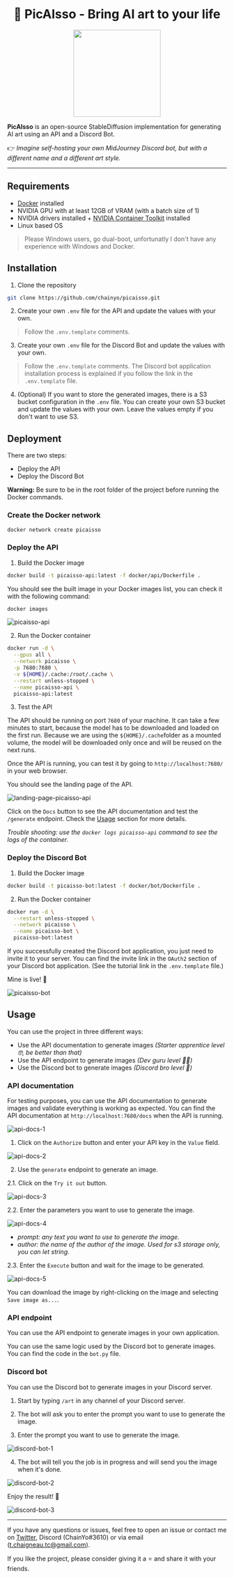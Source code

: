<div align="center">
  <h1>🎨 PicAIsso - Bring AI art to your life</h1>
  <img src="img/logo.png" width="200" height="200" />
</div>

**PicAIsso** is an open-source StableDiffusion implementation for generating AI art using an API and a Discord Bot.

👉 _Imagine self-hosting your own MidJourney Discord bot, but with a different name and a different art style._

---

## Requirements

- [Docker](https://docs.docker.com/get-docker/) installed
- NVIDIA GPU with at least 12GB of VRAM (with a batch size of 1)
- NVIDIA drivers installed + [NVIDIA Container Toolkit](https://docs.nvidia.com/datacenter/cloud-native/container-toolkit/install-guide.html#docker) installed
- Linux based OS
> Please Windows users, go dual-boot, unfortunatly I don't have any experience with Windows and Docker.

## Installation

1. Clone the repository
```bash
git clone https://github.com/chainyo/picaisso.git
```

2. Create your own `.env` file for the API and update the values with your own. 
> Follow the `.env.template` comments.

3. Create your own `.env` file for the Discord Bot and update the values with your own. 
> Follow the `.env.template` comments.
> The Discord bot application installation process is explained if you follow the link in the `.env.template` file.

4. (Optional) If you want to store the generated images, there is a S3 bucket configuration in the `.env` file. 
You can create your own S3 bucket and update the values with your own. Leave the values empty if you don't want to use S3.

## Deployment

There are two steps:
- Deploy the API
- Deploy the Discord Bot

**Warning:** Be sure to be in the root folder of the project before running the Docker commands.

### Create the Docker network

```bash
docker network create picaisso
```

### Deploy the API

1. Build the Docker image
```bash
docker build -t picaisso-api:latest -f docker/api/Dockerfile .
```

You should see the built image in your Docker images list, you can check it with the following command:
```bash
docker images
```
![picaisso-api](img/docker-images-api.png)

2. Run the Docker container
```bash
docker run -d \
  --gpus all \
  --network picaisso \
  -p 7680:7680 \
  -v ${HOME}/.cache:/root/.cache \
  --restart unless-stopped \
  --name picaisso-api \
  picaisso-api:latest
```

3. Test the API

The API should be running on port `7680` of your machine. It can take a few minutes to start, because the model has
to be downloaded and loaded on the first run. Because we are using the `${HOME}/.cache`folder as a mounted volume, the model will be downloaded only once and will be reused on the next runs.

Once the API is running, you can test it by going to `http://localhost:7680/` in your web browser.

You should see the landing page of the API.

![landing-page-picaisso-api](img/api-landing-page.png)

Click on the `Docs` button to see the API documentation and test the `/generate` endpoint. Check the [Usage](##usage) section for more details.

_Trouble shooting: use the `docker logs picaisso-api` command to see the logs of the container._

### Deploy the Discord Bot

1. Build the Docker image

```bash
docker build -t picaisso-bot:latest -f docker/bot/Dockerfile .
```

2. Run the Docker container

```bash
docker run -d \
  --restart unless-stopped \
  --network picaisso \
  --name picaisso-bot \
  picaisso-bot:latest
```

If you successfully created the Discord bot application, you just need to invite it to your server. You can find the invite link in the `OAuth2` section of your Discord bot application.
(See the tutorial link in the `.env.template` file.)

Mine is live! 🎉

![picaisso-bot](img/bot-online.png)

## Usage

You can use the project in three different ways:

- Use the API documentation to generate images _(Starter apprentice level 🤓, be better than that)_
- Use the API endpoint to generate images _(Dev guru level 🧙‍♂️)_
- Use the Discord bot to generate images _(Discord bro level 🤙)_

### API documentation

For testing purposes, you can use the API documentation to generate images and validate everything is working 
as expected. You can find the API documentation at `http://localhost:7680/docs` when the API is running.

![api-docs-1](img/api-docs-1.png)

1. Click on the `Authorize` button and enter your API key in the `Value` field.

![api-docs-2](img/api-docs-2.png)

2. Use the `generate` endpoint to generate an image.

2.1. Click on the `Try it out` button.

![api-docs-3](img/api-docs-3.png)

2.2. Enter the parameters you want to use to generate the image.

![api-docs-4](img/api-docs-4.png)

* _prompt: any text you want to use to generate the image._
* _author: the name of the author of the image. Used for s3 storage only, you can let string._

2.3. Enter the `Execute` button and wait for the image to be generated.

![api-docs-5](img/api-docs-5.png)

You can download the image by right-clicking on the image and selecting `Save image as...`.

### API endpoint

You can use the API endpoint to generate images in your own application.

You can use the same logic used by the Discord bot to generate images. You can find the code in the `bot.py` file.

### Discord bot

You can use the Discord bot to generate images in your Discord server.

1. Start by typing `/art` in any channel of your Discord server.

2. The bot will ask you to enter the prompt you want to use to generate the image.

3. Enter the prompt you want to use to generate the image.

![discord-bot-1](img/bot-usage-1.png)

4. The bot will tell you the job is in progress and will send you the image when it's done.

![discord-bot-2](img/bot-usage-2.png)

Enjoy the result! 🎉

![discord-bot-3](img/bot-usage-3.png)

---

If you have any questions or issues, feel free to open an issue or contact me on [Twitter](https://twitter.com/chainyo_ai), Discord (ChainYo#3610) or via email (t.chaigneau.tc@gmail.com).

If you like the project, please consider giving it a ⭐️ and share it with your friends.
